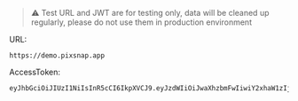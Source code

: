 
> ⚠️ Test URL and JWT are for testing only, data will be cleaned up regularly, please do not use them in production environment

URL:
```
https://demo.pixsnap.app
```

AccessToken:

```
eyJhbGciOiJIUzI1NiIsInR5cCI6IkpXVCJ9.eyJzdWIiOiJwaXhzbmFwIiwiY2xhaW1zIjp7ImFsbG93ZWQtYnVja2V0IjpbImNmLXIydGVzdCIsInRlc3QiXSwiYWxsb3dlZC1wYXRoIjpbInN0YXRpYyJdfSwidXNlciI6InBpeHNuYXAiLCJpYXQiOjE3MDA3OTM1MzQsImV4cCI6MTczMjMyOTUzNH0.xaxmjZIqIfvI0FgVpNcBjoZbjwPoTfSPRWsFKv4GIX8
```

